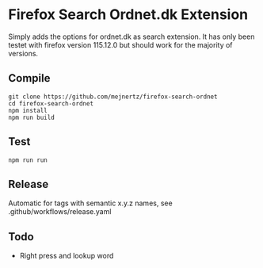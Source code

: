 # Firefox Search Ordnet.dk Extension

Simply adds the options for ordnet.dk as search extension. It has only been
testet with firefox version 115.12.0 but should work for the majority of
versions.

## Compile

```
git clone https://github.com/mejnertz/firefox-search-ordnet
cd firefox-search-ordnet
npm install
npm run build
```

## Test

```
npm run run
```

## Release

Automatic for tags with semantic x.y.z names, see .github/workflows/release.yaml


## Todo

- Right press and lookup word
